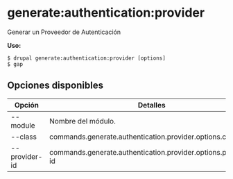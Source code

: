 # generate:authentication:provider
Generar un Proveedor de Autenticación

**Uso:**
```
$ drupal generate:authentication:provider [options] 
$ gap  
```

## Opciones disponibles
Opción | Detalles
-------|-------------
--module | Nombre del módulo.
--class | commands.generate.authentication.provider.options.class
--provider-id | commands.generate.authentication.provider.options.provider-id
